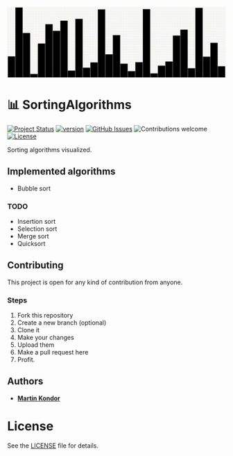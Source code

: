 <a href="https://martinkondor.github.io/SortingAlgorithms/"><p align="center"><img src="public/img/SortingAlgorithms.gif" width="550"></p></a>

# 📊 SortingAlgorithms

[![Project Status](https://img.shields.io/badge/status-active-brightgreen.svg)](https://github.com/MartinKondor/SortingAlgorithms/)
[![version](https://img.shields.io/badge/version-21.05-brightgreen.svg)](https://github.com/MartinKondor/SortingAlgorithms/)
[![GitHub Issues](https://img.shields.io/github/issues/MartinKondor/SortingAlgorithms.svg)](https://github.com/MartinKondor/SortingAlgorithms/issues)
![Contributions welcome](https://img.shields.io/badge/contributions-welcome-blue.svg)
[![License](https://img.shields.io/badge/license-MIT-blue.svg)](https://opensource.org/licenses/MIT)

Sorting algorithms visualized.

## Implemented algorithms
  * Bubble sort
  
### TODO
  * Insertion sort
  * Selection sort
  * Merge sort
  * Quicksort

## Contributing

This project is open for any kind of contribution from anyone.

### Steps

1. Fork this repository
2. Create a new branch (optional)
3. Clone it
4. Make your changes
5. Upload them
6. Make a pull request here
7. Profit.

## Authors

* **[Martin Kondor](https://github.com/MartinKondor)**

# License

See the [LICENSE](LICENSE) file for details.
